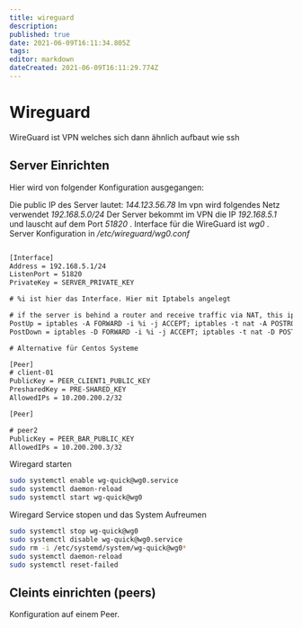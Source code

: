 ```yaml
---
title: wireguard
description: 
published: true
date: 2021-06-09T16:11:34.805Z
tags: 
editor: markdown
dateCreated: 2021-06-09T16:11:29.774Z
---
```


# Wireguard

WireGuard ist VPN welches sich dann ähnlich aufbaut wie ssh

## Server Einrichten

Hier wird von folgender Konfiguration ausgegangen:

Die public IP des Server lautet: _144.123.56.78_
Im vpn wird folgendes Netz verwendet _192.168.5.0/24_
Der Server bekommt im VPN die IP _192.168.5.1_ und lauscht auf dem Port _51820_ .
Interface für die WireGuard ist _wg0_ .
Server Konfiguration in _/etc/wireguard/wg0.conf_

```txt qua fasel bla bla

[Interface]
Address = 192.168.5.1/24
ListenPort = 51820
PrivateKey = SERVER_PRIVATE_KEY

# %i ist hier das Interface. Hier mit Iptabels angelegt

# if the server is behind a router and receive traffic via NAT, this iptables rules are not needed
PostUp = iptables -A FORWARD -i %i -j ACCEPT; iptables -t nat -A POSTROUTING -o eth0 -j MASQUERADE
PostDown = iptables -D FORWARD -i %i -j ACCEPT; iptables -t nat -D POSTROUTING -o eth0 -j MASQUERADE

# Alternative für Centos Systeme

[Peer]
# client-01
PublicKey = PEER_CLIENT1_PUBLIC_KEY
PresharedKey = PRE-SHARED_KEY
AllowedIPs = 10.200.200.2/32

[Peer]

# peer2
PublicKey = PEER_BAR_PUBLIC_KEY
AllowedIPs = 10.200.200.3/32

```

Wiregard starten

```sh
sudo systemctl enable wg-quick@wg0.service
sudo systemctl daemon-reload
sudo systemctl start wg-quick@wg0
```

Wiregard Service stopen und das System Aufreumen

```sh
sudo systemctl stop wg-quick@wg0
sudo systemctl disable wg-quick@wg0.service
sudo rm -i /etc/systemd/system/wg-quick@wg0*
sudo systemctl daemon-reload
sudo systemctl reset-failed
```

## Cleints einrichten (peers)

Konfiguration auf einem Peer.

```sh
```


